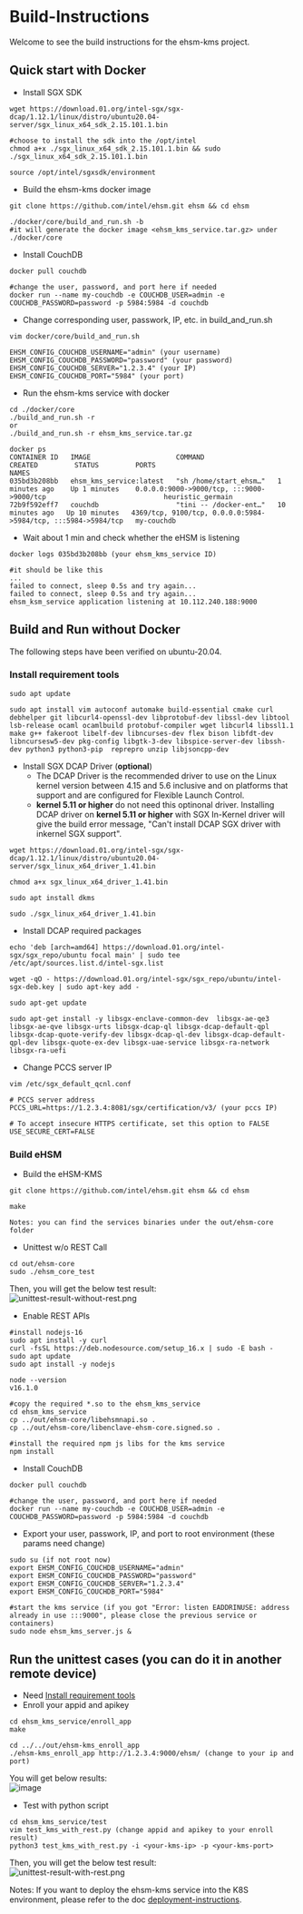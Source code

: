 # Build-Instructions

Welcome to see the build instructions for the ehsm-kms project.


## Quick start with Docker

* Install SGX SDK

```shell
wget https://download.01.org/intel-sgx/sgx-dcap/1.12.1/linux/distro/ubuntu20.04-server/sgx_linux_x64_sdk_2.15.101.1.bin

#choose to install the sdk into the /opt/intel
chmod a+x ./sgx_linux_x64_sdk_2.15.101.1.bin && sudo ./sgx_linux_x64_sdk_2.15.101.1.bin

source /opt/intel/sgxsdk/environment
```

* Build the ehsm-kms docker image
```shell
git clone https://github.com/intel/ehsm.git ehsm && cd ehsm

./docker/core/build_and_run.sh -b
#it will generate the docker image <ehsm_kms_service.tar.gz> under ./docker/core
```

* Install CouchDB
```shell
docker pull couchdb

#change the user, password, and port here if needed
docker run --name my-couchdb -e COUCHDB_USER=admin -e COUCHDB_PASSWORD=password -p 5984:5984 -d couchdb
```

* Change corresponding user, passwork, IP, etc. in build_and_run.sh
``` shell
vim docker/core/build_and_run.sh
```
``` vim
EHSM_CONFIG_COUCHDB_USERNAME="admin" (your username)
EHSM_CONFIG_COUCHDB_PASSWORD="password" (your password)
EHSM_CONFIG_COUCHDB_SERVER="1.2.3.4" (your IP)
EHSM_CONFIG_COUCHDB_PORT="5984" (your port)
```

* Run the ehsm-kms service with docker
```shell
cd ./docker/core
./build_and_run.sh -r 
or
./build_and_run.sh -r ehsm_kms_service.tar.gz

docker ps
CONTAINER ID   IMAGE                     COMMAND                  CREATED         STATUS         PORTS                                                               NAMES
035bd3b208bb   ehsm_kms_service:latest   "sh /home/start_ehsm…"   1 minutes ago    Up 1 minutes    0.0.0.0:9000->9000/tcp, :::9000->9000/tcp                             heuristic_germain
72b9f592eff7   couchdb                   "tini -- /docker-ent…"   10 minutes ago   Up 10 minutes   4369/tcp, 9100/tcp, 0.0.0.0:5984->5984/tcp, :::5984->5984/tcp   my-couchdb
```

* Wait about 1 min and check whether the eHSM is listening
``` shell
docker logs 035bd3b208bb (your ehsm_kms_service ID)

#it should be like this
...
failed to connect, sleep 0.5s and try again...
failed to connect, sleep 0.5s and try again...
ehsm_ksm_service application listening at 10.112.240.188:9000
```



## Build and Run without Docker

The following steps have been verified on ubuntu-20.04.

### Install requirement tools

``` shell
sudo apt update

sudo apt install vim autoconf automake build-essential cmake curl debhelper git libcurl4-openssl-dev libprotobuf-dev libssl-dev libtool lsb-release ocaml ocamlbuild protobuf-compiler wget libcurl4 libssl1.1 make g++ fakeroot libelf-dev libncurses-dev flex bison libfdt-dev libncursesw5-dev pkg-config libgtk-3-dev libspice-server-dev libssh-dev python3 python3-pip  reprepro unzip libjsoncpp-dev
```

*  Install SGX DCAP Driver (**optional**)
    * The DCAP Driver is the recommended driver to use on the Linux kernel version between 4.15 and 5.6 inclusive and on platforms that support and are configured for Flexible Launch Control.
    * **kernel 5.11 or higher** do not need this optinonal driver. Installing DCAP driver on **kernel 5.11 or higher** with SGX In-Kernel driver will give the build error message, "Can't install DCAP SGX driver with inkernel SGX support".

``` shell
wget https://download.01.org/intel-sgx/sgx-dcap/1.12.1/linux/distro/ubuntu20.04-server/sgx_linux_x64_driver_1.41.bin

chmod a+x sgx_linux_x64_driver_1.41.bin

sudo apt install dkms

sudo ./sgx_linux_x64_driver_1.41.bin

```

* Install DCAP required packages
```shell
echo 'deb [arch=amd64] https://download.01.org/intel-sgx/sgx_repo/ubuntu focal main' | sudo tee /etc/apt/sources.list.d/intel-sgx.list

wget -qO - https://download.01.org/intel-sgx/sgx_repo/ubuntu/intel-sgx-deb.key | sudo apt-key add -

sudo apt-get update

sudo apt-get install -y libsgx-enclave-common-dev  libsgx-ae-qe3 libsgx-ae-qve libsgx-urts libsgx-dcap-ql libsgx-dcap-default-qpl libsgx-dcap-quote-verify-dev libsgx-dcap-ql-dev libsgx-dcap-default-qpl-dev libsgx-quote-ex-dev libsgx-uae-service libsgx-ra-network libsgx-ra-uefi
```

* Change PCCS server IP
``` shell
vim /etc/sgx_default_qcnl.conf
```
``` vi
# PCCS server address
PCCS_URL=https://1.2.3.4:8081/sgx/certification/v3/ (your pccs IP)

# To accept insecure HTTPS certificate, set this option to FALSE
USE_SECURE_CERT=FALSE
```

### Build eHSM

* Build the eHSM-KMS
```shell
git clone https://github.com/intel/ehsm.git ehsm && cd ehsm

make

Notes: you can find the services binaries under the out/ehsm-core folder 
```
* Unittest w/o REST Call
```shell
cd out/ehsm-core
sudo ./ehsm_core_test
```
Then, you will get the below test result:<br>
![unittest-result-without-rest.png](diagrams/unittest-result-without-rest.PNG)


* Enable REST APIs
```shell
#install nodejs-16
sudo apt install -y curl
curl -fsSL https://deb.nodesource.com/setup_16.x | sudo -E bash -
sudo apt update
sudo apt install -y nodejs

node --version
v16.1.0

#copy the required *.so to the ehsm_kms_service
cd ehsm_kms_service
cp ../out/ehsm-core/libehsmnapi.so .
cp ../out/ehsm-core/libenclave-ehsm-core.signed.so .

#install the required npm js libs for the kms service
npm install
```

* Install CouchDB
```shell
docker pull couchdb

#change the user, password, and port here if needed
docker run --name my-couchdb -e COUCHDB_USER=admin -e COUCHDB_PASSWORD=password -p 5984:5984 -d couchdb
```

* Export your user, passwork, IP, and port to root environment (these params need change)
``` shell
sudo su (if not root now)
export EHSM_CONFIG_COUCHDB_USERNAME="admin"
export EHSM_CONFIG_COUCHDB_PASSWORD="password"
export EHSM_CONFIG_COUCHDB_SERVER="1.2.3.4"
export EHSM_CONFIG_COUCHDB_PORT="5984"
```
``` shell
#start the kms service (if you got "Error: listen EADDRINUSE: address already in use :::9000", please close the previous service or containers)
sudo node ehsm_kms_server.js &
```

## Run the unittest cases (you can do it in another remote device)
* Need [Install requirement tools](#install-requirement-tools)
* Enroll your appid and apikey
``` shell
cd ehsm_kms_service/enroll_app
make

cd ../../out/ehsm-kms_enroll_app
./ehsm-kms_enroll_app http://1.2.3.4:9000/ehsm/ (change to your ip and port)
```
You will get below results:<br>
![image](https://user-images.githubusercontent.com/59001339/159232174-f5c8677c-f3a6-43cd-a1b9-dbe0dd7b8bbd.png)


* Test with python script
``` shell
cd ehsm_kms_service/test
vim test_kms_with_rest.py (change appid and apikey to your enroll result)
python3 test_kms_with_rest.py -i <your-kms-ip> -p <your-kms-port>
```

Then, you will get the below test result:<br>
![unittest-result-with-rest.png](diagrams/unittest-result-with-rest.PNG)


Notes:
If you want to deploy the ehsm-kms service into the K8S environment, please refer to the doc [deployment-instructions](deployment-instructions.md).

